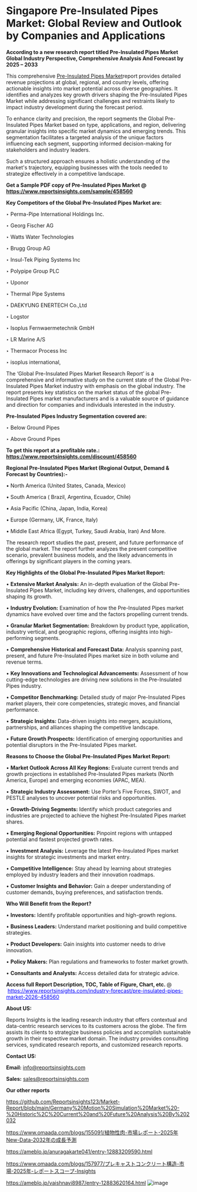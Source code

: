# Singapore Pre-Insulated Pipes Market: Global Review and Outlook by Companies and Applications

<strong>According to a new research report titled Pre-Insulated Pipes Market Global Industry Perspective, Comprehensive Analysis And Forecast by 2025 – 2033</strong>

This comprehensive <a href=https://www.reportsinsights.com/sample/458560>Pre-Insulated Pipes Market</a>report provides detailed revenue projections at global, regional, and country levels, offering actionable insights into market potential across diverse geographies. It identifies and analyzes key growth drivers shaping the Pre-Insulated Pipes Market while addressing significant challenges and restraints likely to impact industry development during the forecast period.

To enhance clarity and precision, the report segments the Global Pre-Insulated Pipes Market based on type, applications, and region, delivering granular insights into specific market dynamics and emerging trends. This segmentation facilitates a targeted analysis of the unique factors influencing each segment, supporting informed decision-making for stakeholders and industry leaders.

Such a structured approach ensures a holistic understanding of the market's trajectory, equipping businesses with the tools needed to strategize effectively in a competitive landscape.

<strong>Get a Sample PDF copy of Pre-Insulated Pipes Market </strong><strong>@<a href=https://www.reportsinsights.com/sample/458560 style=color:#0000ff;> https://www.reportsinsights.com/sample/458560</a></strong></font>

<strong>Key Competitors of the Global Pre-Insulated Pipes Market are:</strong>

‣ Perma-Pipe International Holdings Inc.

‣ Georg Fischer AG

‣ Watts Water Technologies

‣ Brugg Group AG

‣ Insul-Tek Piping Systems Inc

‣ Polypipe Group PLC

‣ Uponor

‣ Thermal Pipe Systems

‣ DAEKYUNG ENERTECH Co.,Ltd

‣ Logstor

‣ Isoplus Fernwaermetechnik GmbH

‣ LR Marine A/S

‣ Thermacor Process Inc

‣ isoplus international,

The ‘Global Pre-Insulated Pipes Market Research Report’ is a comprehensive and informative study on the current state of the Global Pre-Insulated Pipes Market industry with emphasis on the global industry. The report presents key statistics on the market status of the global Pre-Insulated Pipes market manufacturers and is a valuable source of guidance and direction for companies and individuals interested in the industry.

<strong>Pre-Insulated Pipes Industry Segmentation covered are:</strong>

‣ Below Ground Pipes

‣ Above Ground Pipes

<strong>To get this report at a profitable rate.: <a href=https://www.reportsinsights.com/discount/458560 style=color:#0000ff;>https://www.reportsinsights.com/discount/458560</a></strong></font>

<strong>Regional Pre-Insulated Pipes Market (Regional Output, Demand &amp; Forecast by Countries):-</strong>

• North America (United States, Canada, Mexico)

• South America ( Brazil, Argentina, Ecuador, Chile)

• Asia Pacific (China, Japan, India, Korea)

• Europe (Germany, UK, France, Italy)

• Middle East Africa (Egypt, Turkey, Saudi Arabia, Iran) And More.

The research report studies the past, present, and future performance of the global market. The report further analyzes the present competitive scenario, prevalent business models, and the likely advancements in offerings by significant players in the coming years.

<strong>Key Highlights of the Global Pre-Insulated Pipes Market Report:</strong>

• <strong>Extensive Market Analysis:</strong> An in-depth evaluation of the Global Pre-Insulated Pipes Market, including key drivers, challenges, and opportunities shaping its growth.

• <strong>Industry Evolution:</strong> Examination of how the Pre-Insulated Pipes market dynamics have evolved over time and the factors propelling current trends.

• <strong>Granular Market Segmentation:</strong> Breakdown by product type, application, industry vertical, and geographic regions, offering insights into high-performing segments.

• <strong>Comprehensive Historical and Forecast Data:</strong> Analysis spanning past, present, and future Pre-Insulated Pipes market size in both volume and revenue terms.

• <strong>Key Innovations and Technological Advancements:</strong> Assessment of how cutting-edge technologies are driving new solutions in the Pre-Insulated Pipes industry.

• <strong>Competitor Benchmarking:</strong> Detailed study of major Pre-Insulated Pipes market players, their core competencies, strategic moves, and financial performance.

• <strong>Strategic Insights:</strong> Data-driven insights into mergers, acquisitions, partnerships, and alliances shaping the competitive landscape.

• <strong>Future Growth Prospects:</strong> Identification of emerging opportunities and potential disruptors in the Pre-Insulated Pipes market.

<strong>Reasons to Choose the Global Pre-Insulated Pipes Market Report:</strong>

• <strong>Market Outlook Across All Key Regions:</strong> Evaluate current trends and growth projections in established Pre-Insulated Pipes markets (North America, Europe) and emerging economies (APAC, MEA).

• <strong>Strategic Industry Assessment:</strong> Use Porter’s Five Forces, SWOT, and PESTLE analyses to uncover potential risks and opportunities.

• <strong>Growth-Driving Segments:</strong> Identify which product categories and industries are projected to achieve the highest Pre-Insulated Pipes market shares.

• <strong>Emerging Regional Opportunities:</strong> Pinpoint regions with untapped potential and fastest projected growth rates.

• <strong>Investment Analysis:</strong> Leverage the latest Pre-Insulated Pipes market insights for strategic investments and market entry.

• <strong>Competitive Intelligence:</strong> Stay ahead by learning about strategies employed by industry leaders and their innovation roadmaps.

• <strong>Customer Insights and Behavior:</strong> Gain a deeper understanding of customer demands, buying preferences, and satisfaction trends.

<strong>Who Will Benefit from the Report?</strong>

• <strong>Investors:</strong> Identify profitable opportunities and high-growth regions.

• <strong>Business Leaders:</strong> Understand market positioning and build competitive strategies.

• <strong>Product Developers:</strong> Gain insights into customer needs to drive innovation.

• <strong>Policy Makers:</strong> Plan regulations and frameworks to foster market growth.

• <strong>Consultants and Analysts:</strong> Access detailed data for strategic advice.
</ul>
<strong>Access full Report Description, TOC, Table of Figure, Chart, etc. </strong>@  <a href=https://www.reportsinsights.com/industry-forecast/pre-insulated-pipes-market-2026-458560 style=color:#0000ff;>https://www.reportsinsights.com/industry-forecast/pre-insulated-pipes-market-2026-458560</a></font>

<strong><strong>About US</strong>:</strong>

Reports Insights is the leading research industry that offers contextual and data-centric research services to its customers across the globe. The firm assists its clients to strategize business policies and accomplish sustainable growth in their respective market domain. The industry provides consulting services, syndicated research reports, and customized research reports.

<strong>Contact US:</strong>

<p class=""""><b>Email:</b> <a href=mailto:info@reportsinsights.com>info@reportsinsights.com</a></p>
<p class=""""><b>Sales:</b> <a href=mailto:sales@reportsinsights.com>sales@reportsinsights.com</a></p>

<strong>Our other reports</strong>

<a href=https://github.com/Reportsinsights123/Market-Report/blob/main/Germany%20Motion%20Simulation%20Market%20-%20Historic%2C%20Current%20and%20Future%20Analysis%20By%202032>https://github.com/Reportsinsights123/Market-Report/blob/main/Germany%20Motion%20Simulation%20Market%20-%20Historic%2C%20Current%20and%20Future%20Analysis%20By%202032</a>

<a href=https://www.omaada.com/blogs/155091/植物性肉-市場レポート-2025年New-Data-2032年の成長予測>https://www.omaada.com/blogs/155091/植物性肉-市場レポート-2025年New-Data-2032年の成長予測</a>

<a href=https://ameblo.jp/anuragakarte041/entry-12883209590.html>https://ameblo.jp/anuragakarte041/entry-12883209590.html</a>

<a href=https://www.omaada.com/blogs/157977/プレキャストコンクリート構造-市場-2025年-レポートスコープ-Insights>https://www.omaada.com/blogs/157977/プレキャストコンクリート構造-市場-2025年-レポートスコープ-Insights</a>

<a href=https://ameblo.jp/vaishnavi8987/entry-12883620164.html>https://ameblo.jp/vaishnavi8987/entry-12883620164.html</a>
![image](https://github.com/user-attachments/assets/96021f07-9a87-4783-b0d6-cc80d5898d89)
